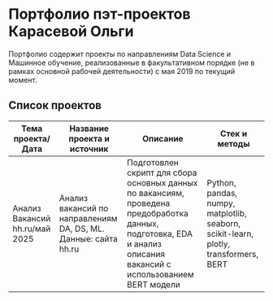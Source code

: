 # Портфолио пэт-проектов Карасевой Ольги

Портфолио содержит проекты по направлениям Data Science и Машинное обучение, реализованные в факультативном порядке (не в рамках основной рабочей деятельности) с мая 2019 по текущий момент.

## Список проектов

| Тема проекта/Дата         | Название проекта и источник | Описание | Стек и методы |
|---------------------------|-----------------------------|----------|---------------|
| Анализ Вакансий hh.ru/май 2025 | Анализ вакансий по направлениям DA, DS, ML. Данные: сайта hh.ru | Подготовлен скрипт для сбора основных данных по вакансиям, проведена предобработка данных, подготовка, EDA и анализ описания вакансий с использованием BERT модели | Python, pandas, numpy, matplotlib, seaborn, scikit-learn, plotly, transformers, BERT |
